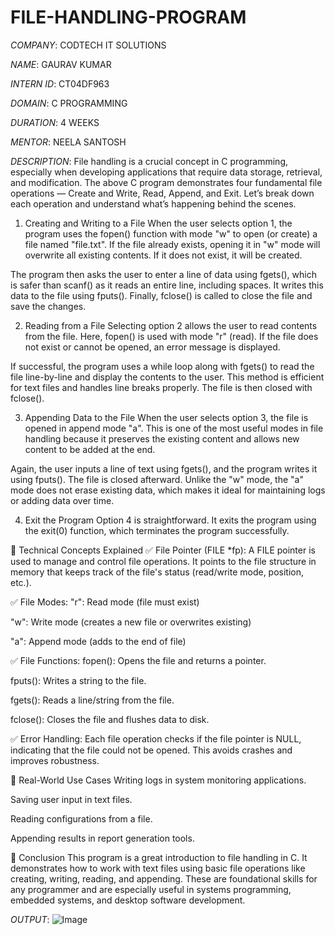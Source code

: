 # FILE-HANDLING-PROGRAM

*COMPANY*: CODTECH IT SOLUTIONS

*NAME*: GAURAV KUMAR

*INTERN ID*: CT04DF963

*DOMAIN*: C PROGRAMMING 

*DURATION*: 4 WEEKS 

*MENTOR*: NEELA SANTOSH

*DESCRIPTION*: File handling is a crucial concept in C programming, especially when developing applications that require data storage, retrieval, and modification. The above C program demonstrates four fundamental file operations — Create and Write, Read, Append, and Exit. Let’s break down each operation and understand what’s happening behind the scenes.

1. Creating and Writing to a File
When the user selects option 1, the program uses the fopen() function with mode "w" to open (or create) a file named "file.txt". If the file already exists, opening it in "w" mode will overwrite all existing contents. If it does not exist, it will be created.

The program then asks the user to enter a line of data using fgets(), which is safer than scanf() as it reads an entire line, including spaces. It writes this data to the file using fputs(). Finally, fclose() is called to close the file and save the changes.

2. Reading from a File
Selecting option 2 allows the user to read contents from the file. Here, fopen() is used with mode "r" (read). If the file does not exist or cannot be opened, an error message is displayed.

If successful, the program uses a while loop along with fgets() to read the file line-by-line and display the contents to the user. This method is efficient for text files and handles line breaks properly. The file is then closed with fclose().

3. Appending Data to the File
When the user selects option 3, the file is opened in append mode "a". This is one of the most useful modes in file handling because it preserves the existing content and allows new content to be added at the end.

Again, the user inputs a line of text using fgets(), and the program writes it using fputs(). The file is closed afterward. Unlike the "w" mode, the "a" mode does not erase existing data, which makes it ideal for maintaining logs or adding data over time.

4. Exit the Program
Option 4 is straightforward. It exits the program using the exit(0) function, which terminates the program successfully.

📂 Technical Concepts Explained
✅ File Pointer (FILE *fp):
A FILE pointer is used to manage and control file operations. It points to the file structure in memory that keeps track of the file's status (read/write mode, position, etc.).

✅ File Modes:
"r": Read mode (file must exist)

"w": Write mode (creates a new file or overwrites existing)

"a": Append mode (adds to the end of file)

✅ File Functions:
fopen(): Opens the file and returns a pointer.

fputs(): Writes a string to the file.

fgets(): Reads a line/string from the file.

fclose(): Closes the file and flushes data to disk.

✅ Error Handling:
Each file operation checks if the file pointer is NULL, indicating that the file could not be opened. This avoids crashes and improves robustness.

🎯 Real-World Use Cases
Writing logs in system monitoring applications.

Saving user input in text files.

Reading configurations from a file.

Appending results in report generation tools.

📌 Conclusion
This program is a great introduction to file handling in C. It demonstrates how to work with text files using basic file operations like creating, writing, reading, and appending. These are foundational skills for any programmer and are especially useful in systems programming, embedded systems, and desktop software development.

*OUTPUT*: ![Image](https://github.com/user-attachments/assets/e4a166fa-5ced-4085-9896-c6847fa41103)
